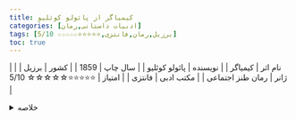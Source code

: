 ```yaml
---
title: کیمیاگر از پائولو کوئلیو
categories: [ادبیات داستانی,رمان]
tags: [برزیل,رمان,فانتزی,⭐⭐⭐⭐⭐☆☆☆☆☆ 5/10]
toc: true
---
```



| نام اثر | کیمیاگر |
| نویسنده | پائولو کوئلیو |
| سال چاپ | 1859 |
| کشور | برزیل |
| ژانر | رمان طنز اجتماعی |
| مکتب ادبی | فانتزی |
| امتیاز | ⭐⭐⭐⭐⭐☆☆☆☆☆ 5/10 |

<details>
  <summary>خلاصه</summary>
یک پسر چوپان اندلسی به نام سانتیاگو در حالی که در کلیسایی ویران است، خواب گنج می بیند. او با یک فالگیر کولی در مورد معنای خواب تکراری مشورت می کند. زن آن را به پیشگویی تعبیر می کند و به پسر می گوید که گنجی را در اهرام مصر کشف خواهد کرد.

پس از اینکه سانتیاگو به راه می افتد، با ملکیصدک، پادشاه سالم ملاقات می کند، که به او می گوید گوسفندان خود را بفروشد تا به مصر سفر کند و "افسانه شخصی" خود را به انجام برساند. در اوایل ورودش به آفریقا، مردی که ادعا می‌کند می‌تواند سانتیاگو را به اهرام ببرد، در عوض پولی را که از گله‌اش به دست آورده بود، از او می‌دزدد. سپس سانتیاگو باید برای یک تاجر کریستال کار کند تا به اندازه کافی برای ادامه سفر خود درآمد کسب کند.

در طول راه، پسر با مردی انگلیسی آشنا می شود که به دنبال کیمیاگری که بتواند هر فلزی را به طلا تبدیل کند، آمده است و با همراه جدیدش به سفر خود ادامه می دهد. هنگامی که آنها به واحه ای می رسند، سانتیاگو با دختری عرب به نام فاطمه آشنا شده و عاشق او می شود و به او پیشنهاد ازدواج می دهد. او قول می دهد که تنها پس از اتمام سفر با او ازدواج کند. او که ابتدا ناامید شده، بعداً می‌آموزد که عشق واقعی متوقف نمی‌شود و نباید سرنوشت خود را فدای آن کرد، زیرا این کار حقیقت را از آن می‌رباید.
اهرام جیزه

سپس پسر با کیمیاگر دانا روبرو می شود که به او می آموزد خود واقعی خود را درک کند. آنها با هم، سفری را در قلمرو قبایل متخاصم به خطر می اندازند، جایی که سانتیاگو مجبور می شود قبل از اینکه به او اجازه ادامه راه بدهد، یگانگی خود را با "روح جهان" با تبدیل کردن خود به طوفان گرد و غبار نشان دهد.

هنگامی که او به اهرام می رسد و شروع به حفاری می کند، توسط دزدان مورد سرقت قرار می گیرد و از او می پرسند که برای چه چیزی حفاری می کند. او پاسخ می دهد که خواب او را به گنجی مدفون کشانده است. دزدها مسخره می کنند و رهبر در مورد خوابی که زمانی در مورد گنج زیر درختی در کلیسایی ویران دیده بود صحبت می کند. سانتیاگو متوجه می شود که گنجی که در جستجوی آن بود، جایی بود که در تمام طول مدت رویای اصلی خود را داشت.
</details>